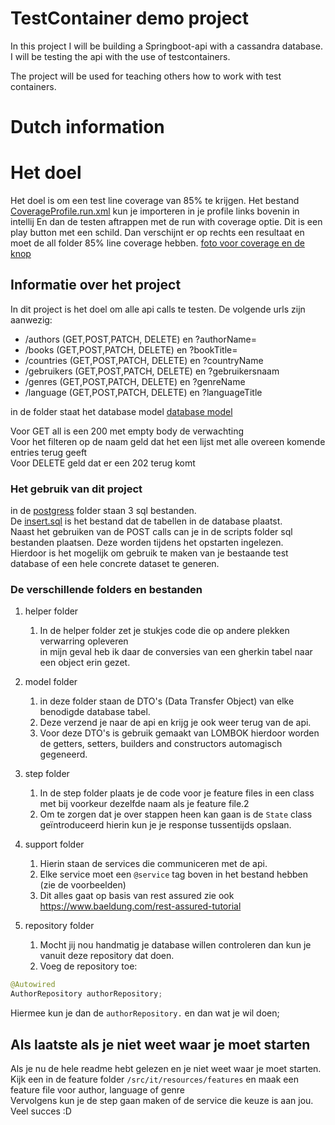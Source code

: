 # TestContainer demo project #

In this project I will be building a Springboot-api with a cassandra database.
I will be testing the api with the use of testcontainers.

The project will be used for teaching others how to work with test containers.

# Dutch information #

# Het doel #

Het doel is om een test line coverage van 85% te krijgen.
Het bestand [CoverageProfile.run.xml](CoverageProfile.run.xml) kun je importeren in je profile links bovenin in intellij
En dan de testen aftrappen met de run with coverage optie. Dit is een play button met een schild.
Dan verschijnt er op rechts een resultaat en moet de all folder 85% line coverage hebben.
[foto voor coverage en de knop](overzichtIntellijSchermen.png)

## Informatie over het project ##

In dit project is het doel om alle api calls te testen. De volgende urls zijn aanwezig:

- /authors (GET,POST,PATCH, DELETE) en ?authorName=
- /books (GET,POST,PATCH, DELETE) en ?bookTitle=
- /countries (GET,POST,PATCH, DELETE) en ?countryName
- /gebruikers (GET,POST,PATCH, DELETE) en ?gebruikersnaam
- /genres (GET,POST,PATCH, DELETE) en ?genreName
- /language (GET,POST,PATCH, DELETE) en ?languageTitle

in de folder staat het database model [database model](dbmodel.png)

Voor GET all is een 200 met empty body de verwachting <br>
Voor het filteren op de naam geld dat het een lijst met alle overeen komende entries terug geeft <br>
Voor DELETE geld dat er een 202 terug komt

### Het gebruik van dit project ##

in de [postgress](/src/it/resources/postgress) folder staan 3 sql bestanden.
<br> De [insert.sql](/src/it/resources/postgress/insert.sql) is het bestand dat de tabellen in de database plaatst.
<br> Naast het gebruiken van de POST calls can je in de scripts folder sql bestanden plaatsen. Deze worden tijdens het
opstarten ingelezen.
<br> Hierdoor is het mogelijk om gebruik te maken van je bestaande test database of een hele concrete dataset te
generen.

### De verschillende folders en bestanden ###

1. helper folder
    1. In de helper folder zet je stukjes code die op andere plekken verwarring opleveren <br>
       in mijn geval heb ik daar de conversies van een gherkin tabel naar een object erin gezet.

2. model folder
    1. in deze folder staan de DTO's (Data Transfer Object) van elke benodigde database tabel.
    2. Deze verzend je naar de api en krijg je ook weer terug van de api.
    3. Voor deze DTO's is gebruik gemaakt van LOMBOK hierdoor worden de getters, setters, builders and constructors
       automagisch gegeneerd.
3. step folder
    1. In de step folder plaats je de code voor je feature files in een class met bij voorkeur dezelfde naam als je
       feature file.2
    2. Om te zorgen dat je over stappen heen kan gaan is de `State` class geïntroduceerd hierin kun je je response
       tussentijds opslaan.
4. support folder
    1. Hierin staan de services die communiceren met de api.
    2. Elke service moet een `@service` tag boven in het bestand hebben (zie de voorbeelden)
    3. Dit alles gaat op basis van rest assured zie ook https://www.baeldung.com/rest-assured-tutorial
5. repository folder
    1. Mocht jij nou handmatig je database willen controleren dan kun je vanuit deze repository dat doen.
    2. Voeg de repository toe:

```java
@Autowired
AuthorRepository authorRepository;
```

Hiermee kun je dan de `authorRepository.` en dan wat je wil doen;


## Als laatste als je niet weet waar je moet starten ##
Als je nu de hele readme hebt gelezen en je niet weet waar je moet starten. <br>
Kijk een in de feature folder `/src/it/resources/features` en maak een feature file voor author, language of genre <br>
Vervolgens kun je de step gaan maken of de service die keuze is aan jou. <br>
Veel succes :D